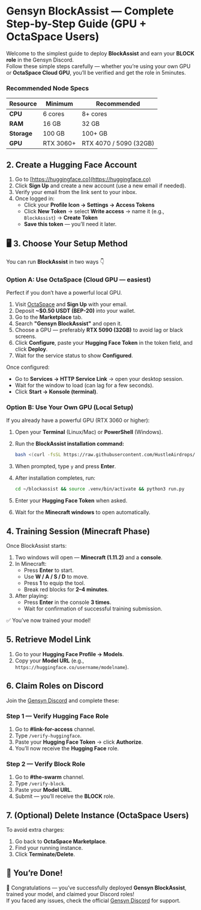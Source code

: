 # Gensyn BlockAssist — Complete Step-by-Step Guide (GPU + OctaSpace Users)

Welcome to the simplest guide to deploy **BlockAssist** and earn your **BLOCK role** in the Gensyn Discord.  
Follow these simple steps carefully — whether you’re using your own GPU or **OctaSpace Cloud GPU**, you’ll be verified and get the role in 5minutes.

### Recommended Node Specs

| Resource | Minimum | Recommended |
|-----------|----------|--------------|
| **CPU** | 6 cores | 8+ cores |
| **RAM** | 16 GB | 32 GB |
| **Storage** | 100 GB | 100+ GB |
| **GPU** | RTX 3060+ | RTX 4070 / 5090 (32GB) |

## 2. Create a Hugging Face Account

1. Go to [https://huggingface.co](https://huggingface.co)  
2. Click **Sign Up** and create a new account (use a new email if needed).  
3. Verify your email from the link sent to your inbox.  
4. Once logged in:  
   - Click your **Profile Icon → Settings → Access Tokens**  
   - Click **New Token** → select **Write access** → name it (e.g., `BlockAssist`) → **Create Token**  
   - **Save this token** — you’ll need it later.

## 🖥️ 3. Choose Your Setup Method

You can run **BlockAssist** in two ways 👇

### Option A: Use OctaSpace (Cloud GPU — easiest)

Perfect if you don’t have a powerful local GPU.

1. Visit [OctaSpace](https://octaspace.com) and **Sign Up** with your email.  
2. Deposit **~$0.50 USDT (BEP-20)** into your wallet.  
3. Go to the **Marketplace** tab.  
4. Search **"Gensyn BlockAssist"** and open it.  
5. Choose a GPU — preferably **RTX 5090 (32GB)** to avoid lag or black screens.  
6. Click **Configure**, paste your **Hugging Face Token** in the token field, and click **Deploy**.  
7. Wait for the service status to show **Configured**.

Once configured:
- Go to **Services → HTTP Service Link** → open your desktop session.  
- Wait for the window to load (can lag for a few seconds).  
- Click **Start → Konsole (terminal)**.

### Option B: Use Your Own GPU (Local Setup)

If you already have a powerful GPU (RTX 3060 or higher):

1. Open your **Terminal** (Linux/Mac) or **PowerShell** (Windows).  
2. Run the **BlockAssist installation command:**

    ```bash
    bash <(curl -fsSL https://raw.githubusercontent.com/HustleAirdrops/Gensyn-Block-Role-Guide/main/block.sh)
    ```

3. When prompted, type `y` and press **Enter**.  
4. After installation completes, run:

    ```bash
    cd ~/blockassist && source .venv/bin/activate && python3 run.py
    ```

5. Enter your **Hugging Face Token** when asked.  
6. Wait for the **Minecraft windows** to open automatically.

## 4. Training Session (Minecraft Phase)

Once BlockAssist starts:

1. Two windows will open — **Minecraft (1.11.2)** and a **console**.  
2. In Minecraft:  
   - Press **Enter** to start.  
   - Use **W / A / S / D** to move.  
   - Press **1** to equip the tool.  
   - Break red blocks for **2–4 minutes**.  
3. After playing:  
   - Press **Enter** in the console **3 times**.  
   - Wait for confirmation of successful training submission.  

✅ You’ve now trained your model!

## 5. Retrieve Model Link

1. Go to your **Hugging Face Profile → Models**.  
2. Copy your **Model URL** (e.g., `https://huggingface.co/username/modelname`).

## 6. Claim Roles on Discord

Join the [Gensyn Discord](https://discord.gg/gensyn) and complete these:

### Step 1 — Verify Hugging Face Role
1. Go to **#link-for-access** channel.  
2. Type `/verify-huggingface`.  
3. Paste your **Hugging Face Token** → click **Authorize**.  
4. You’ll now receive the **Hugging Face** role.

### Step 2 — Verify Block Role
1. Go to **#the-swarm** channel.  
2. Type `/verify-block`.  
3. Paste your **Model URL**.  
4. Submit — you’ll receive the **BLOCK** role.

## 7. (Optional) Delete Instance (OctaSpace Users)

To avoid extra charges:

1. Go back to **OctaSpace Marketplace**.  
2. Find your running instance.  
3. Click **Terminate/Delete**.

## 🏁 You’re Done!

🎉 Congratulations — you’ve successfully deployed **Gensyn BlockAssist**, trained your model, and claimed your Discord roles!  
If you faced any issues, check the official [Gensyn Discord](https://discord.gg/gensyn) for support.

